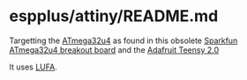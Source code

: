 # espplus/attiny/README.md

Targetting the [ATmega32u4](https://www.microchip.com/wwwproducts/en/ATmega32u4)
as found in this obsolete
[Sparkfun ATmega32u4 breakout board](https://www.sparkfun.com/products/retired/11117)
and the [Adafruit Teensy 2.0](https://www.adafruit.com/product/199)

It uses [LUFA](http://www.lufa-lib.org/). 


